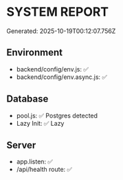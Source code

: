 # SYSTEM REPORT
Generated: 2025-10-19T00:12:07.756Z

## Environment
- backend/config/env.js: ✅
- backend/config/env.async.js: ✅

## Database
- pool.js: ✅ Postgres detected
- Lazy Init: ✅ Lazy

## Server
- app.listen: ✅
- /api/health route: ✅
